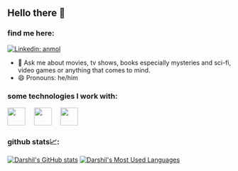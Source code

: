 ## Hello there 👋

### find me here:
[![Linkedin: anmol](https://img.shields.io/badge/-darshil-blue?style=flat-square&logo=Linkedin&logoColor=white&link=https://www.linkedin.com/in/darshil-shah-1953b117b/)](https://www.linkedin.com/in/darshil-shah-1953b117b/)

- 💬 Ask me about movies, tv shows, books especially mysteries and sci-fi, video games or anything that comes to mind.
- 😄 Pronouns: he/him

### some technologies I work with:

<img src="https://cdn.jsdelivr.net/gh/devicons/devicon@latest/icons/html5/html5-plain.svg" width="40px">&nbsp;&nbsp;&nbsp;&nbsp;
<img src="https://cdn.jsdelivr.net/gh/devicons/devicon@latest/icons/python/python-original.svg" width="40px">&nbsp;&nbsp;&nbsp;&nbsp;
<img src="https://cdn.jsdelivr.net/gh/devicons/devicon@latest/icons/mysql/mysql-original.svg" width="40px">&nbsp;&nbsp;&nbsp;&nbsp;


### github stats📈:
[![Darshil's GitHub stats](https://github-readme-stats.vercel.app/api?username=darshil0911&count_private=true&show_icons=true&title_color=58a6ff&text_color=c9d1d9&hide_border=true&icon_color=da3633&bg_color=0d1117)](https://github.com/mushahidq)
[![Darshil's Most Used Languages](https://github-readme-stats-ten-lyart.vercel.app/api/top-langs/?username=darshil0911&langs_count=10&hide=Jupyter%20Notebook&layout=compact&count_private=true&show_icons=true&title_color=58a6ff&text_color=c9d1d9&hide_border=true&icon_color=da3633&bg_color=0d1117)](https://github.com/mushahidq)
